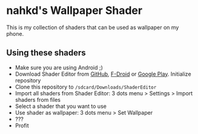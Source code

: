 # nahkd's Wallpaper Shader
This is my collection of shaders that can be used as wallpaper on my phone.

## Using these shaders
- Make sure you are using Android ;)
- Download Shader Editor from [GitHub](https://github.com/markusfisch/ShaderEditor), [F-Droid](https://f-droid.org/en/packages/de.markusfisch.android.shadereditor/) or [Google Play](https://play.google.com/store/apps/details?id=de.markusfisch.android.shadereditor).
Initialize repository
- Clone this repository to ``/sdcard/Downloads/ShaderEditor``
- Import all shaders from Shader Editor: 3 dots menu > Settings > Import shaders from files
- Select a shader that you want to use
- Use shader as wallpaper: 3 dots menu > Set Wallpaper
- ???
- Profit

